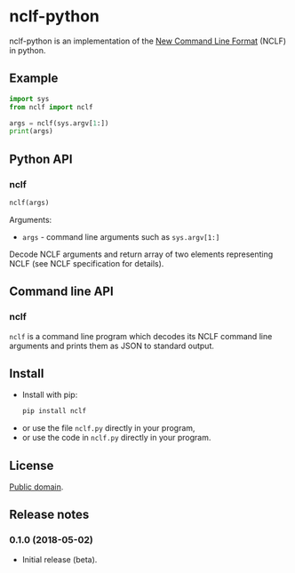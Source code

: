 # nclf-python

nclf-python is an implementation of the
[New Command Line Format](https://peterkuma.github.com/nclf) (NCLF)
in python.

## Example

```python
import sys
from nclf import nclf

args = nclf(sys.argv[1:])
print(args)
```

## Python API

### nclf

```python
nclf(args)
````

Arguments:

- `args` - command line arguments such as `sys.argv[1:]`

Decode NCLF arguments and return array of two elements representing NCLF
(see NCLF specification for details).

## Command line API

### nclf

`nclf` is a command line program which decodes its NCLF command line arguments
and prints them as JSON to standard output.

## Install

- Install with pip:
    ```sh
    pip install nclf
    ```
- or use the file `nclf.py` directly in your program,
- or use the code in `nclf.py` directly in your program.

## License

[Public domain](LICENSE.md).

## Release notes

### 0.1.0 (2018-05-02)

- Initial release (beta).
